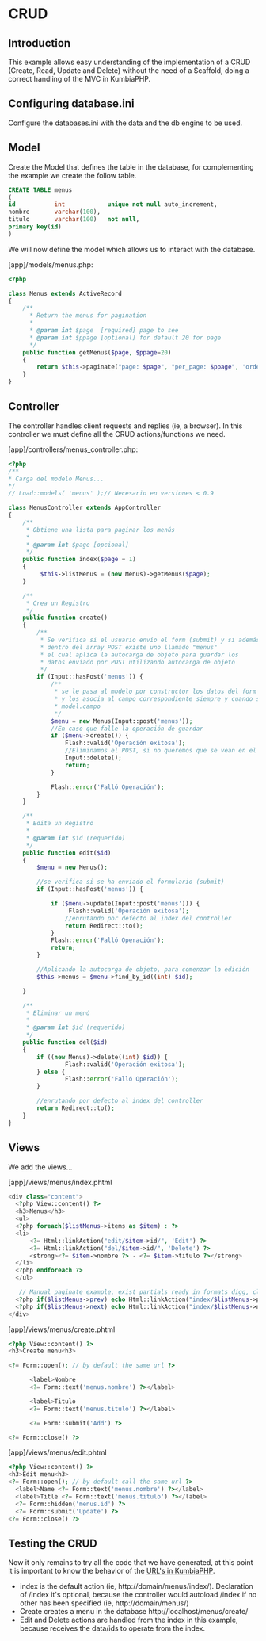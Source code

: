 # CRUD

## Introduction

This example allows easy understanding of the implementation of a CRUD (Create, Read, Update and Delete) without the need of a Scaffold, doing a correct handling of the MVC in KumbiaPHP.

## Configuring database.ini

Configure the databases.ini with the data and the db engine to be used.

## Model

Create the Model that defines the table in the database, for complementing the example we create the follow table.

```sql
CREATE TABLE menus
(
id           int            unique not null auto_increment,
nombre       varchar(100),
titulo       varchar(100)   not null,
primary key(id)
)  
```

We will now define the model which allows us to interact with the database.

[app]/models/menus.php:

```php
<?php

class Menus extends ActiveRecord
{
    /**
      * Return the menus for pagination
      *
      * @param int $page  [required] page to see
      * @param int $ppage [optional] for default 20 for page
      */
    public function getMenus($page, $ppage=20)
    {
        return $this->paginate("page: $page", "per_page: $ppage", 'order: id desc');
    }
}

```

## Controller

The controller handles client requests and replies (ie, a browser). In this controller we must define all the CRUD actions/functions we need.

[app]/controllers/menus_controller.php:

```php
<?php  
/**  
* Carga del modelo Menus...   
*/   
// Load::models( 'menus' );// Necesario en versiones < 0.9 

class MenusController extends AppController
{
    /**
     * Obtiene una lista para paginar los menús
     *
     * @param int $page [opcional]
     */
    public function index($page = 1)
    {
         $this->listMenus = (new Menus)->getMenus($page);
    }

    /**
     * Crea un Registro
     */
    public function create()
    {
        /**
         * Se verifica si el usuario envío el form (submit) y si además
         * dentro del array POST existe uno llamado "menus"
         * el cual aplica la autocarga de objeto para guardar los
         * datos enviado por POST utilizando autocarga de objeto
         */
        if (Input::hasPost('menus')) {
            /**
             * se le pasa al modelo por constructor los datos del form y ActiveRecord recoge esos datos
             * y los asocia al campo correspondiente siempre y cuando se utilice la convención
             * model.campo
             */
            $menu = new Menus(Input::post('menus'));
            //En caso que falle la operación de guardar
            if ($menu->create()) {
                Flash::valid('Operación exitosa');
                //Eliminamos el POST, si no queremos que se vean en el form
                Input::delete();
                return;
            }

            Flash::error('Falló Operación');
        }
    }

    /**
     * Edita un Registro
     *
     * @param int $id (requerido)
     */
    public function edit($id)
    {
        $menu = new Menus();

        //se verifica si se ha enviado el formulario (submit)
        if (Input::hasPost('menus')) {

            if ($menu->update(Input::post('menus'))) {
                 Flash::valid('Operación exitosa');
                //enrutando por defecto al index del controller
                return Redirect::to();
            }
            Flash::error('Falló Operación');
            return;
        }

        //Aplicando la autocarga de objeto, para comenzar la edición
        $this->menus = $menu->find_by_id((int) $id);

    }

    /**
     * Eliminar un menú
     *
     * @param int $id (requerido)
     */
    public function del($id)
    {
        if ((new Menus)->delete((int) $id)) {
                Flash::valid('Operación exitosa');
        } else {
                Flash::error('Falló Operación');
        }

        //enrutando por defecto al index del controller
        return Redirect::to();
    }
}

```

## Views

We add the views...

[app]/views/menus/index.phtml

```php
<div class="content">
  <?php View::content() ?> 
  <h3>Menus</h3>
  <ul>
  <?php foreach($listMenus->items as $item) : ?> 
  <li>
      <?= Html::linkAction("edit/$item->id/", 'Edit') ?> 
      <?= Html::linkAction("del/$item->id/", 'Delete') ?> 
      <strong><?= $item->nombre ?> - <?= $item->titulo ?></strong>
  </li>
  <?php endforeach ?>
  </ul>

   // Manual paginate example, exist partials ready in formats digg, clasic,...
  <?php if($listMenus->prev) echo Html::linkAction("index/$listMenus->prev/", '<< Previous |') ?> 
  <?php if($listMenus->next) echo Html::linkAction("index/$listMenus->next/", 'Next >>') ?> 
</div>
```

[app]/views/menus/create.phtml

```php
<?php View::content() ?>
<h3>Create menu<h3>

<?= Form::open(); // by default the same url ?> 

      <label>Nombre
      <?= Form::text('menus.nombre') ?></label>

      <label>Titulo
      <?= Form::text('menus.titulo') ?></label>

      <?= Form::submit('Add') ?> 

<?= Form::close() ?> 
```

[app]/views/menus/edit.phtml

```php
<?php View::content() ?> 
<h3>Edit menu<h3>
<?= Form::open(); // by default call the same url ?>
  <label>Name <?= Form::text('menus.nombre') ?></label>
  <label>Title <?= Form::text('menus.titulo') ?></label>
  <?= Form::hidden('menus.id') ?> 
  <?= Form::submit('Update') ?> 
<?= Form::close() ?>
```

## Testing the CRUD

Now it only remains to try all the code that we have generated, at this point it is important to know the behavior of the [URL's in KumbiaPHP](http://wiki.kumbiaphp.com/Hola_Mundo_KumbiaPHP_Framework#KumbiaPHP_URLS).

- index is the default action (ie, http://domain/menus/index/). Declaration of /index it's optional, because the controller would autoload /index if no other has been specified (ie, http://domain/menus/)
- Create creates a menu in the database http://localhost/menus/create/
- Edit and Delete actions are handled from the index in this example, because receives the data/ids to operate from the index.